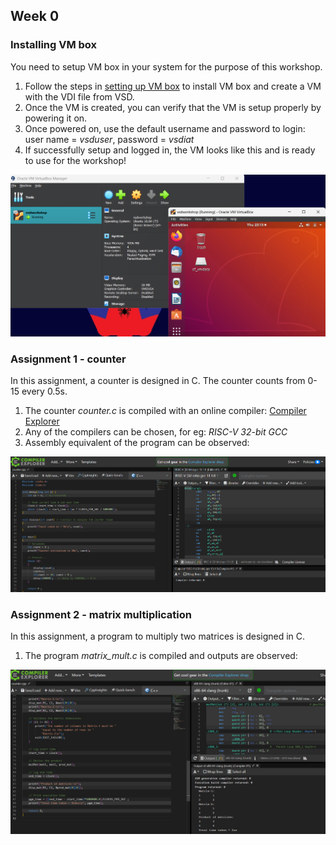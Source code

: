 ## Week 0
### Installing VM box
You need to setup VM box in your system for the purpose of this workshop.

1. Follow the steps in [setting up VM box](https://github.com/iammituraj/vsd_hdp_chipcron/blob/main/week_0/support_files/setting_up_vmbox.pdf) to install VM box and create a VM with the VDI file from VSD.
2. Once the VM is created, you can verify that the VM is setup properly by powering it on.
3. Once powered on, use the default username and password to login: 
user name = _vsduser_, password = _vsdiat_
4. If successfully setup and logged in, the VM looks like this and is ready to use for the workshop!

![VM VSD](https://github.com/iammituraj/vsd_hdp_chipcron/blob/main/week_0/support_files/vmbox_boot.png)

### Assignment 1 - counter
In this assignment, a counter is designed in C. The counter counts from 0-15 every 0.5s.

1. The counter _counter.c_ is compiled with an online compiler: [Compiler Explorer](https://godbolt.org/)
2. Any of the compilers can be chosen, for eg: _RISC-V 32-bit GCC_
3. Assembly equivalent of the program can be observed:

![Assignment 1 compile](https://github.com/iammituraj/vsd_hdp_chipcron/blob/main/week_0/support_files/assg1_compile.png)

### Assignment 2 - matrix multiplication
In this assignment, a program to multiply two matrices is designed in C.
1. The program _matrix_mult.c_ is compiled and outputs are observed:

![Assignment 2 compile](https://github.com/iammituraj/vsd_hdp_chipcron/blob/main/week_0/support_files/assg2_compile.png)
